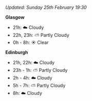 *Updated: Sunday 25th February 19:30*

**Glasgow**

* 21h: :cloud: Cloudy
* 22h, 23h: :partly_sunny: Partly Cloudy
* 0h - 8h: :sunny: Clear

**Edinburgh**

* 21h, 22h: :cloud: Cloudy
* 23h - 1h: :partly_sunny: Partly Cloudy
* 2h - 4h: :cloud: Cloudy
* 5h - 7h: :partly_sunny: Partly Cloudy
* 8h: :cloud: Cloudy
